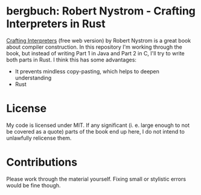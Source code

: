 # bergbuch: Robert Nystrom - Crafting Interpreters in Rust
[Crafting Interpreters](https://craftinginterpreters.com/) (free web version) by Robert Nystrom is a great book about compiler construction. In this repository I'm working through the book, but instead of writing Part 1 in Java and Part 2 in C, I'll try to write both parts in Rust. I think this has some advantages:

- It prevents mindless copy-pasting, which helps to deepen understanding
- Rust

# License
My code is licensed under MIT. If any significant (i. e. large enough to not be covered as a quote) parts of the book end up here, I do not intend to unlawfully relicense them.

# Contributions
Please work through the material yourself. Fixing small or stylistic errors would be fine though.
